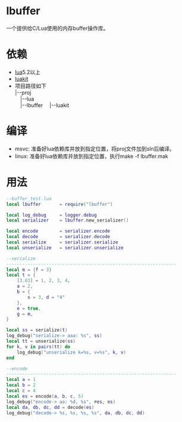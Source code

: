 # lbuffer
一个提供给C/Lua使用的内存buffer操作库。

# 依赖
- [lua](https://github.com/xiyoo0812/lua.git)5.2以上
- [luakit](https://github.com/xiyoo0812/luakit.git)
- 项目路径如下<br>
  |--proj <br>
  &emsp;|--lua <br>
  &emsp;|--lbuffer
  &emsp;|--luakit

# 编译
- msvc: 准备好lua依赖库并放到指定位置，将proj文件加到sln后编译。
- linux: 准备好lua依赖库并放到指定位置，执行make -f lbuffer.mak

# 用法
```lua
--buffer_test.lua
local lbuffer       = require("lbuffer")

local log_debug     = logger.debug
local serializer    = lbuffer.new_serializer()

local encode        = serializer.encode
local decode        = serializer.decode
local serialize     = serializer.serialize
local unserialize   = serializer.unserialize

--serialize
----------------------------------------------------------------
local m = {f = 3}
local t = {
    [3.63] = 1, 2, 3, 4,
    a = 2,
    b = {
        s = 3, d = "4"
    },
    e = true,
    g = m,
}

local ss = serialize(t)
log_debug("serialize-> aaa: %s", ss)
local tt = unserialize(ss)
for k, v in pairs(tt) do
    log_debug("unserialize k=%s, v=%s", k, v)
end

--encode
----------------------------------------------------------------
local a = 1
local b = 2
local c = 4
local es = encode(a, b, c, 5)
log_debug("encode-> aa: %d, %s", #es, es)
local da, db, dc, dd = decode(es)
log_debug("decode-> %s, %s, %s, %s", da, db, dc, dd)
```